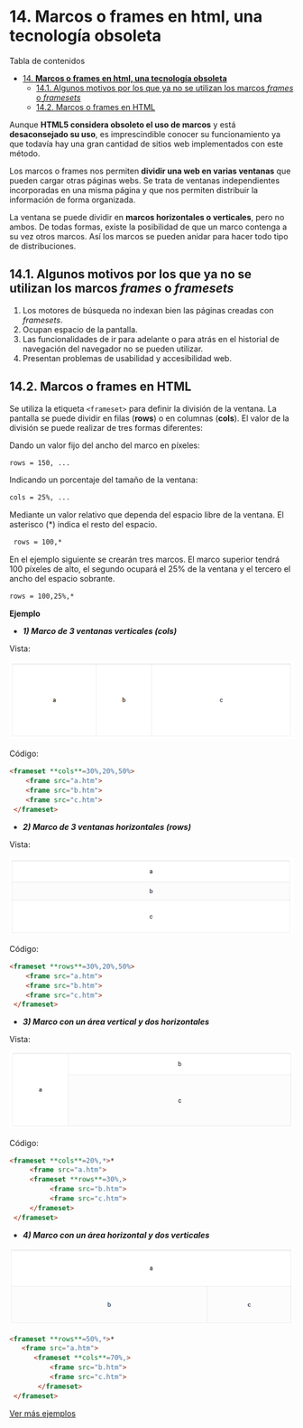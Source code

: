 # 14. **Marcos o frames en html, una tecnología obsoleta**

Tabla de contenidos

- [14. **Marcos o frames en html, una tecnología obsoleta**](#14-marcos-o-frames-en-html-una-tecnología-obsoleta)
  - [14.1. Algunos motivos por los que ya no se utilizan los marcos *frames* o *framesets*](#141-algunos-motivos-por-los-que-ya-no-se-utilizan-los-marcos-frames-o-framesets)
  - [14.2. Marcos o frames en HTML](#142-marcos-o-frames-en-html)

Aunque **HTML5 considera obsoleto el uso de marcos** y está **desaconsejado su uso**, es imprescindible conocer su funcionamiento ya que todavía hay una gran cantidad de sitios web implementados con este método.

Los marcos o frames nos permiten **dividir una web en varias ventanas** que pueden cargar otras páginas webs. Se trata de ventanas independientes incorporadas en una misma página y que nos permiten distribuir la información de forma organizada.

La ventana se puede dividir en **marcos horizontales o verticales**, pero no ambos. De todas formas, existe la posibilidad de que un marco contenga a su vez otros marcos. Así los marcos se pueden anidar para hacer todo tipo de distribuciones.

## 14.1. Algunos motivos por los que ya no se utilizan los marcos *frames* o *framesets*

1.  Los motores de búsqueda no indexan bien las páginas creadas con *framesets*.
2.  Ocupan espacio de la pantalla.
3.  Las funcionalidades de ir para adelante o para atrás en el historial de navegación del navegador no se pueden utilizar.
4.  Presentan problemas de usabilidad y accesibilidad web.

## 14.2. Marcos o frames en HTML

Se utiliza la etiqueta `<frameset>` para definir la división de la ventana. La pantalla se puede dividir en filas (**rows**) o en columnas (**cols**). El valor de la división se puede realizar de tres formas diferentes:

Dando un valor fijo del ancho del marco en píxeles:

```html
rows = 150, ...
```

Indicando un porcentaje del tamaño de la ventana:

```html
cols = 25%, ...
```

Mediante un valor relativo que dependa del espacio libre de la ventana. El asterisco (*) indica el resto del espacio.

```html
 rows = 100,*
```

En el ejemplo siguiente se crearán tres marcos. El marco superior tendrá 100 píxeles de alto, el segundo ocupará el 25% de la ventana y el tercero el ancho del espacio sobrante.

```html
rows = 100,25%,*
```

**Ejemplo**

- ***1) Marco de 3 ventanas verticales (cols)***

Vista:

![vista](img/frameset1.png)

Código:

```html
<frameset **cols**=30%,20%,50%>
    <frame src="a.htm">
    <frame src="b.htm">
    <frame src="c.htm">
 </frameset>
```

- ***2) Marco de 3 ventanas horizontales (rows)***

Vista:

![vista](img/frameset2.png)

Código:

```html
<frameset **rows**=30%,20%,50%>
    <frame src="a.htm">
    <frame src="b.htm">
    <frame src="c.htm">
 </frameset>
``` 

- ***3) Marco con un área vertical y dos horizontales***

Vista:

![vista](img/frameset3.png)

Código:

```html
<frameset **cols**=20%,*>*
     <frame src="a.htm">
     <frameset **rows**=30%,>
          <frame src="b.htm">
          <frame src="c.htm">
     </frameset>
 </frameset>
```

- ***4) Marco con un área horizontal y dos verticales***

![vista](img/frameset4.png)

```html
<frameset **rows**=50%,*>*
   <frame src="a.htm">
      <frameset **cols**=70%,>
          <frame src="b.htm">
          <frame src="c.htm">
       </frameset>
 </frameset>
```

[Ver más ejemplos](https://www.uv.es/jac/guia/frame.htm)